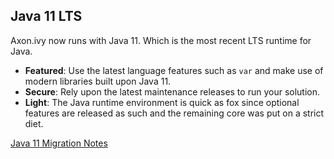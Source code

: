 ## Java 11 LTS
Axon.ivy now runs with Java 11. Which is the most recent LTS runtime for Java.

 * __Featured__: Use the latest language features such as `var` and make use of modern libraries built upon Java 11.
 * __Secure__: Rely upon the latest maintenance releases to run your solution.
 * __Light__: The Java runtime environment is quick as fox since optional features are released as such and the remaining core was put on a strict diet.

<div class="btn-group btn-group-sm mb-4" role="group" aria-label="...">
	<a href="/doc/8.0.2/migration-notes#74java11migration" class="btn btn-outline-dark btn-sm" role="button" target="_blank">
	  <i class="fas fa-book"></i> Java 11 Migration Notes
	</a>
</div>
